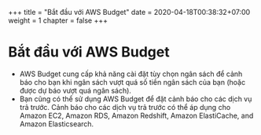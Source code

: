 +++
title = "Bắt đầu với AWS Budget"
date = 2020-04-18T00:38:32+07:00
weight = 1
chapter = false
+++

# **Bắt đầu với AWS Budget**

+ AWS Budget cung cấp khả năng cài đặt tùy chọn ngân sách để cảnh báo cho bạn khi ngân sách vượt quá số tiền ngân sách của bạn (hoặc được dự báo vượt quá ngân sách).  
+ Bạn cũng có thể sử dụng AWS Budget để đặt cảnh báo cho các dịch vụ trả trước. Cảnh báo cho các dịch vụ trả trước có thể áp dụng cho Amazon EC2, Amazon RDS, Amazon Redshift, Amazon ElastiCache, and Amazon Elasticsearch.
